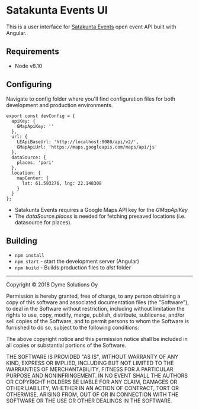 # Satakunta Events UI

This is a user interface for [Satakunta Events](https://satakuntaevents.fi) open event API built with Angular.

## Requirements

* Node v8.10

## Configuring

Navigate to config folder where you'll find configuration files for both development and production environments.

```
export const devConfig = {
  apiKey: {
    GMapApiKey: ''
  },
  url: {
    LEApiBaseUrl: 'http://localhost:8080/api/v2/',
    GMapApiUrl: 'https://maps.googleapis.com/maps/api/js'
  },
  dataSource: {
    places: 'pori'
  },
  location: {
    mapCenter: {
      lat: 61.593276, lng: 22.148308
    }
  }
};
```

- Satakunta Events requires a Google Maps API key for the  *GMapApiKey*
- The *dataSource.places* is needed for fetching presaved locations (i.e. datasource for places).

## Building

* `npm install`
* `npm start` - start the development server (Angular)
* `npm build` - Builds production files to *dist* folder

---

Copyright &copy; 2018 Dyme Solutions Oy

Permission is hereby granted, free of charge, to any person obtaining a copy of this software and associated documentation files (the "Software"), to deal in the Software without restriction, including without limitation the rights to use, copy, modify, merge, publish, distribute, sublicense, and/or sell copies of the Software, and to permit persons to whom the Software is furnished to do so, subject to the following conditions:

The above copyright notice and this permission notice shall be included in all copies or substantial portions of the Software.

THE SOFTWARE IS PROVIDED "AS IS", WITHOUT WARRANTY OF ANY KIND, EXPRESS OR IMPLIED, INCLUDING BUT NOT LIMITED TO THE WARRANTIES OF MERCHANTABILITY, FITNESS FOR A PARTICULAR PURPOSE AND NONINFRINGEMENT. IN NO EVENT SHALL THE AUTHORS OR COPYRIGHT HOLDERS BE LIABLE FOR ANY CLAIM, DAMAGES OR OTHER LIABILITY, WHETHER IN AN ACTION OF CONTRACT, TORT OR OTHERWISE, ARISING FROM, OUT OF OR IN CONNECTION WITH THE SOFTWARE OR THE USE OR OTHER DEALINGS IN THE SOFTWARE.
